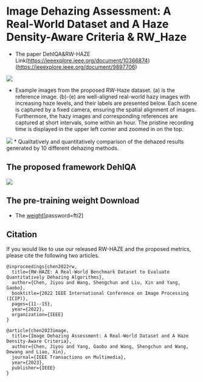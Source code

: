 # Image Dehazing Assessment: A Real-World Dataset and A Haze Density-Aware Criteria & RW_Haze
* The paper DehIQA&RW-HAZE Link(https://ieeexplore.ieee.org/document/10366874)(https://ieeexplore.ieee.org/document/9897706)

<img src=https://github.com/jiyouchen103/RW_Haze/blob/main/paper/2.png >

* Example images from the proposed RW-Haze dataset. (a) is the reference image. (b)-(e) are well-aligned real-world hazy images with increasing haze levels, and their labels are presented below. Each scene is captured by a fixed camera, ensuring the spatial alignment of images. Furthermore, the hazy images and corresponding references are captured at short intervals, some within an hour. The pristine recording time is displayed in the upper left corner and zoomed in on the top.

<img src=https://github.com/jiyouchen103/RW_Haze/blob/main/paper/1.png >
* Qualitatively and quantitatively comparison of the dehazed results generated by 10 different dehazing methods.


## The proposed framework DehIQA
<img src=https://github.com/jiyouchen103/RW_Haze/blob/main/paper/3.png >


## The pre-training weight Download
* The [weight](https://pan.baidu.com/s/1p1dX4S3gpuWZcWgvLPOqtA)[password=fti2]

## Citation
If you would like to use our released RW-HAZE and the proposed metrics, please cite the following two articles.

    @inproceedings{chen2022rw,
      title={RW-HAZE: A Real-World Benchmark Dataset to Evaluate Quantitatively Dehazing Algorithms},
      author={Chen, Jiyou and Wang, Shengchun and Liu, Xin and Yang, Gaobo},
      booktitle={2022 IEEE International Conference on Image Processing (ICIP)},
      pages={11--15},
      year={2022},
      organization={IEEE}
    }
    
    @article{chen2023image,
      title={Image Dehazing Assessment: A Real-World Dataset and A Haze Density-Aware Criteria},
      author={Chen, Jiyou and Yang, Gaobo and Wang, Shengchun and Wang, Dewang and Liao, Xin},
      journal={IEEE Transactions on Multimedia},
      year={2023},
      publisher={IEEE}
    }
